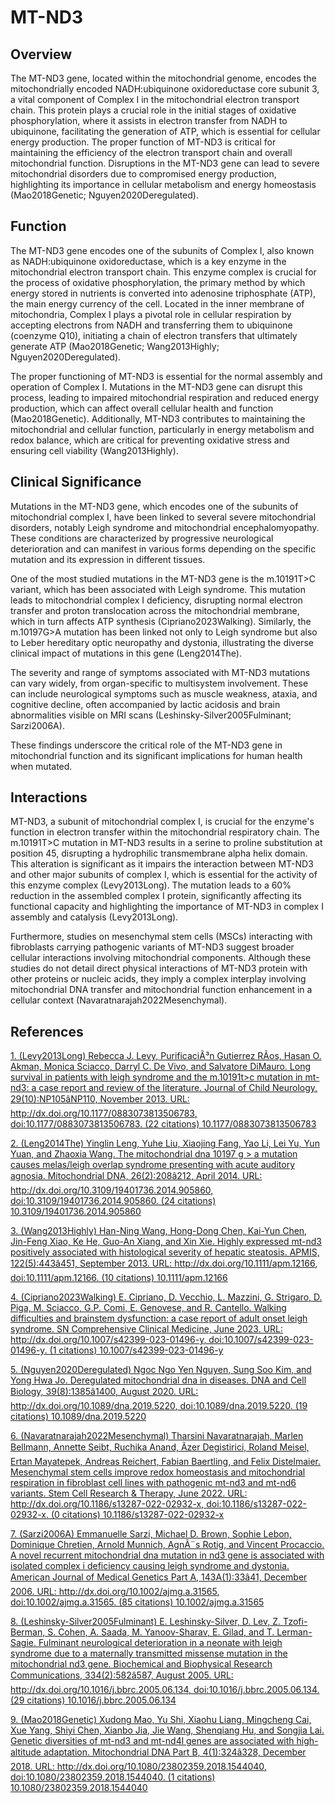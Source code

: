 # MT-ND3

## Overview
The MT-ND3 gene, located within the mitochondrial genome, encodes the mitochondrially encoded NADH:ubiquinone oxidoreductase core subunit 3, a vital component of Complex I in the mitochondrial electron transport chain. This protein plays a crucial role in the initial stages of oxidative phosphorylation, where it assists in electron transfer from NADH to ubiquinone, facilitating the generation of ATP, which is essential for cellular energy production. The proper function of MT-ND3 is critical for maintaining the efficiency of the electron transport chain and overall mitochondrial function. Disruptions in the MT-ND3 gene can lead to severe mitochondrial disorders due to compromised energy production, highlighting its importance in cellular metabolism and energy homeostasis (Mao2018Genetic; Nguyen2020Deregulated).

## Function
The MT-ND3 gene encodes one of the subunits of Complex I, also known as NADH:ubiquinone oxidoreductase, which is a key enzyme in the mitochondrial electron transport chain. This enzyme complex is crucial for the process of oxidative phosphorylation, the primary method by which energy stored in nutrients is converted into adenosine triphosphate (ATP), the main energy currency of the cell. Located in the inner membrane of mitochondria, Complex I plays a pivotal role in cellular respiration by accepting electrons from NADH and transferring them to ubiquinone (coenzyme Q10), initiating a chain of electron transfers that ultimately generate ATP (Mao2018Genetic; Wang2013Highly; Nguyen2020Deregulated).

The proper functioning of MT-ND3 is essential for the normal assembly and operation of Complex I. Mutations in the MT-ND3 gene can disrupt this process, leading to impaired mitochondrial respiration and reduced energy production, which can affect overall cellular health and function (Mao2018Genetic). Additionally, MT-ND3 contributes to maintaining the mitochondrial and cellular function, particularly in energy metabolism and redox balance, which are critical for preventing oxidative stress and ensuring cell viability (Wang2013Highly).

## Clinical Significance
Mutations in the MT-ND3 gene, which encodes one of the subunits of mitochondrial complex I, have been linked to several severe mitochondrial disorders, notably Leigh syndrome and mitochondrial encephalomyopathy. These conditions are characterized by progressive neurological deterioration and can manifest in various forms depending on the specific mutation and its expression in different tissues.

One of the most studied mutations in the MT-ND3 gene is the m.10191T>C variant, which has been associated with Leigh syndrome. This mutation leads to mitochondrial complex I deficiency, disrupting normal electron transfer and proton translocation across the mitochondrial membrane, which in turn affects ATP synthesis (Cipriano2023Walking). Similarly, the m.10197G>A mutation has been linked not only to Leigh syndrome but also to Leber hereditary optic neuropathy and dystonia, illustrating the diverse clinical impact of mutations in this gene (Leng2014The).

The severity and range of symptoms associated with MT-ND3 mutations can vary widely, from organ-specific to multisystem involvement. These can include neurological symptoms such as muscle weakness, ataxia, and cognitive decline, often accompanied by lactic acidosis and brain abnormalities visible on MRI scans (Leshinsky-Silver2005Fulminant; Sarzi2006A).

These findings underscore the critical role of the MT-ND3 gene in mitochondrial function and its significant implications for human health when mutated.

## Interactions
MT-ND3, a subunit of mitochondrial complex I, is crucial for the enzyme's function in electron transfer within the mitochondrial respiratory chain. The m.10191T>C mutation in MT-ND3 results in a serine to proline substitution at position 45, disrupting a hydrophilic transmembrane alpha helix domain. This alteration is significant as it impairs the interaction between MT-ND3 and other major subunits of complex I, which is essential for the activity of this enzyme complex (Levy2013Long). The mutation leads to a 60% reduction in the assembled complex I protein, significantly affecting its functional capacity and highlighting the importance of MT-ND3 in complex I assembly and catalysis (Levy2013Long).

Furthermore, studies on mesenchymal stem cells (MSCs) interacting with fibroblasts carrying pathogenic variants of MT-ND3 suggest broader cellular interactions involving mitochondrial components. Although these studies do not detail direct physical interactions of MT-ND3 protein with other proteins or nucleic acids, they imply a complex interplay involving mitochondrial DNA transfer and mitochondrial function enhancement in a cellular context (Navaratnarajah2022Mesenchymal).


## References


[1. (Levy2013Long) Rebecca J. Levy, PurificaciÃ³n Gutierrez RÃ­os, Hasan O. Akman, Monica Sciacco, Darryl C. De Vivo, and Salvatore DiMauro. Long survival in patients with leigh syndrome and the m.10191t&gt;c mutation in mt-nd3: a case report and review of the literature. Journal of Child Neurology, 29(10):NP105âNP110, November 2013. URL: http://dx.doi.org/10.1177/0883073813506783, doi:10.1177/0883073813506783. (22 citations) 10.1177/0883073813506783](https://doi.org/10.1177/0883073813506783)

[2. (Leng2014The) Yinglin Leng, Yuhe Liu, Xiaojing Fang, Yao Li, Lei Yu, Yun Yuan, and Zhaoxia Wang. The mitochondrial dna 10197 g &gt; a mutation causes melas/leigh overlap syndrome presenting with acute auditory agnosia. Mitochondrial DNA, 26(2):208â212, April 2014. URL: http://dx.doi.org/10.3109/19401736.2014.905860, doi:10.3109/19401736.2014.905860. (24 citations) 10.3109/19401736.2014.905860](https://doi.org/10.3109/19401736.2014.905860)

[3. (Wang2013Highly) Han-Ning Wang, Hong-Dong Chen, Kai-Yun Chen, Jin-Feng Xiao, Ke He, Guo-An Xiang, and Xin Xie. Highly expressed mt-nd3 positively associated with histological severity of hepatic steatosis. APMIS, 122(5):443â451, September 2013. URL: http://dx.doi.org/10.1111/apm.12166, doi:10.1111/apm.12166. (10 citations) 10.1111/apm.12166](https://doi.org/10.1111/apm.12166)

[4. (Cipriano2023Walking) E. Cipriano, D. Vecchio, L. Mazzini, G. Strigaro, D. Piga, M. Sciacco, G.P. Comi, E. Genovese, and R. Cantello. Walking difficulties and brainstem dysfunction: a case report of adult onset leigh syndrome. SN Comprehensive Clinical Medicine, June 2023. URL: http://dx.doi.org/10.1007/s42399-023-01496-y, doi:10.1007/s42399-023-01496-y. (1 citations) 10.1007/s42399-023-01496-y](https://doi.org/10.1007/s42399-023-01496-y)

[5. (Nguyen2020Deregulated) Ngoc Ngo Yen Nguyen, Sung Soo Kim, and Yong Hwa Jo. Deregulated mitochondrial dna in diseases. DNA and Cell Biology, 39(8):1385â1400, August 2020. URL: http://dx.doi.org/10.1089/dna.2019.5220, doi:10.1089/dna.2019.5220. (19 citations) 10.1089/dna.2019.5220](https://doi.org/10.1089/dna.2019.5220)

[6. (Navaratnarajah2022Mesenchymal) Tharsini Navaratnarajah, Marlen Bellmann, Annette Seibt, Ruchika Anand, Ãzer Degistirici, Roland Meisel, Ertan Mayatepek, Andreas Reichert, Fabian Baertling, and Felix Distelmaier. Mesenchymal stem cells improve redox homeostasis and mitochondrial respiration in fibroblast cell lines with pathogenic mt-nd3 and mt-nd6 variants. Stem Cell Research &amp; Therapy, June 2022. URL: http://dx.doi.org/10.1186/s13287-022-02932-x, doi:10.1186/s13287-022-02932-x. (0 citations) 10.1186/s13287-022-02932-x](https://doi.org/10.1186/s13287-022-02932-x)

[7. (Sarzi2006A) Emmanuelle Sarzi, Michael D. Brown, Sophie Lebon, Dominique Chretien, Arnold Munnich, AgnÃ¨s Rotig, and Vincent Procaccio. A novel recurrent mitochondrial dna mutation in nd3 gene is associated with isolated complex i deficiency causing leigh syndrome and dystonia. American Journal of Medical Genetics Part A, 143A(1):33â41, December 2006. URL: http://dx.doi.org/10.1002/ajmg.a.31565, doi:10.1002/ajmg.a.31565. (85 citations) 10.1002/ajmg.a.31565](https://doi.org/10.1002/ajmg.a.31565)

[8. (Leshinsky-Silver2005Fulminant) E. Leshinsky-Silver, D. Lev, Z. Tzofi-Berman, S. Cohen, A. Saada, M. Yanoov-Sharav, E. Gilad, and T. Lerman-Sagie. Fulminant neurological deterioration in a neonate with leigh syndrome due to a maternally transmitted missense mutation in the mitochondrial nd3 gene. Biochemical and Biophysical Research Communications, 334(2):582â587, August 2005. URL: http://dx.doi.org/10.1016/j.bbrc.2005.06.134, doi:10.1016/j.bbrc.2005.06.134. (29 citations) 10.1016/j.bbrc.2005.06.134](https://doi.org/10.1016/j.bbrc.2005.06.134)

[9. (Mao2018Genetic) Xudong Mao, Yu Shi, Xiaohu Liang, Mingcheng Cai, Xue Yang, Shiyi Chen, Xianbo Jia, Jie Wang, Shenqiang Hu, and Songjia Lai. Genetic diversities of mt-nd3 and mt-nd4l genes are associated with high-altitude adaptation. Mitochondrial DNA Part B, 4(1):324â328, December 2018. URL: http://dx.doi.org/10.1080/23802359.2018.1544040, doi:10.1080/23802359.2018.1544040. (1 citations) 10.1080/23802359.2018.1544040](https://doi.org/10.1080/23802359.2018.1544040)